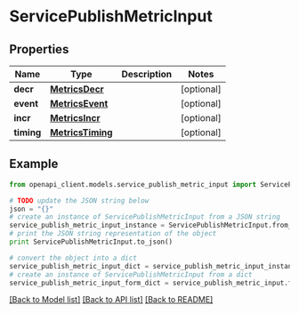 # ServicePublishMetricInput


## Properties

Name | Type | Description | Notes
------------ | ------------- | ------------- | -------------
**decr** | [**MetricsDecr**](MetricsDecr.md) |  | [optional] 
**event** | [**MetricsEvent**](MetricsEvent.md) |  | [optional] 
**incr** | [**MetricsIncr**](MetricsIncr.md) |  | [optional] 
**timing** | [**MetricsTiming**](MetricsTiming.md) |  | [optional] 

## Example

```python
from openapi_client.models.service_publish_metric_input import ServicePublishMetricInput

# TODO update the JSON string below
json = "{}"
# create an instance of ServicePublishMetricInput from a JSON string
service_publish_metric_input_instance = ServicePublishMetricInput.from_json(json)
# print the JSON string representation of the object
print ServicePublishMetricInput.to_json()

# convert the object into a dict
service_publish_metric_input_dict = service_publish_metric_input_instance.to_dict()
# create an instance of ServicePublishMetricInput from a dict
service_publish_metric_input_form_dict = service_publish_metric_input.from_dict(service_publish_metric_input_dict)
```
[[Back to Model list]](../README.md#documentation-for-models) [[Back to API list]](../README.md#documentation-for-api-endpoints) [[Back to README]](../README.md)


